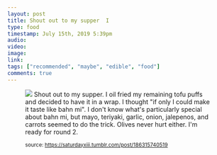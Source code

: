 ```yaml
---
layout: post
title: Shout out to my supper  I
type: food
timestamp: July 15th, 2019 5:39pm
audio: 
video: 
image: 
link: 
tags: ["recommended", "maybe", "edible", "food"]
comments: true
---
```


<figure class="tmblr-full" data-orig-height="2459" data-orig-width="3689"><img src="https://64.media.tumblr.com/1f0118771809eab419e536f0f2fdc2d0/03b803714297789b-19/s640x960/d5b93d16ccaf8066572638c654dba94abc0b29e8.jpg" data-orig-height="2459" data-orig-width="3689"/>
Shout out to my supper.  I oil fried my remaining tofu puffs and decided to have it in a wrap.  I thought "if only I could make it taste like bahn mi".  I don't know what's particularly special about bahn mi, but mayo, teriyaki, garlic, onion, jalepenos, and carrots seemed to do the trick.  Olives never hurt either.  I'm ready for round 2.
  
<small>source: https://saturdayxiii.tumblr.com/post/186315740519</small>